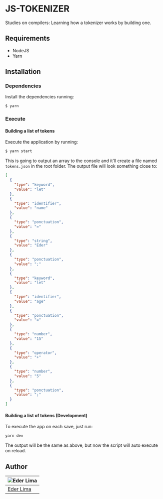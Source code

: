 # JS-TOKENIZER

Studies on compilers: Learning how a tokenizer works by building one.

## Requirements

- NodeJS
- Yarn

## Installation

### Dependencies

Install the dependencies running:

```sh
$ yarn
```

### Execute

#### Building a list of tokens

Execute the application by running:

```sh
$ yarn start
```

This is going to output an array to the console and it'll create a file named `tokens.json` in the root folder. The output file will look something close to:

```json
[
  {
    "type": "keyword",
    "value": "let"
  },
  {
    "type": "identifier",
    "value": "name"
  },
  {
    "type": "ponctuation",
    "value": "="
  },
  {
    "type": "string",
    "value": "Eder"
  },
  {
    "type": "ponctuation",
    "value": ";"
  },
  {
    "type": "keyword",
    "value": "let"
  },
  {
    "type": "identifier",
    "value": "age"
  },
  {
    "type": "ponctuation",
    "value": "="
  },
  {
    "type": "number",
    "value": "15"
  },
  {
    "type": "operator",
    "value": "+"
  },
  {
    "type": "number",
    "value": "5"
  },
  {
    "type": "ponctuation",
    "value": ";"
  }
]
```

#### Building a list of tokens (Development)

To execute the app on each save, just run:

```sh
yarn dev
```

The output will be the same as above, but now the script will auto execute on reload.

## Author

| ![Eder Lima](https://github.com/asynched.png?size=100) |
| ------------------------------------------------------ |
| [Eder Lima](https://github.com/asynched)               |
